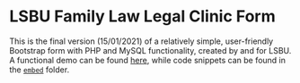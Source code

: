 # LSBU Family Law Legal Clinic Form
This is the final version (15/01/2021) of a relatively simple, user-friendly Bootstrap form with PHP and MySQL functionality, created by and for LSBU. A functional demo can be found [here](https://newmanm5.github.io/Legal_Case_Management/demo/form.php), while code snippets can be found in the [`embed`](https://github.com/Newmanm5/Legal_Case_Management/tree/main/embed) folder.
